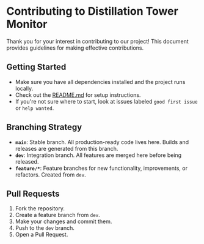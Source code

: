 # Contributing to Distillation Tower Monitor

Thank you for your interest in contributing to our project! This document provides guidelines for making effective contributions.

## Getting Started

- Make sure you have all dependencies installed and the project runs locally.
- Check out the [README.md](./README.md) for setup instructions.
- If you're not sure where to start, look at issues labeled `good first issue` or `help wanted`.

## Branching Strategy

- **`main`**: Stable branch. All production-ready code lives here. Builds and releases are generated from this branch.
- **`dev`**: Integration branch. All features are merged here before being released.
- **`feature/*`**: Feature branches for new functionality, improvements, or refactors. Created from `dev`.


## Pull Requests
1. Fork the repository.
2. Create a feature branch from `dev`.
3. Make your changes and commit them.
4. Push to the `dev` branch.
5. Open a Pull Request.
